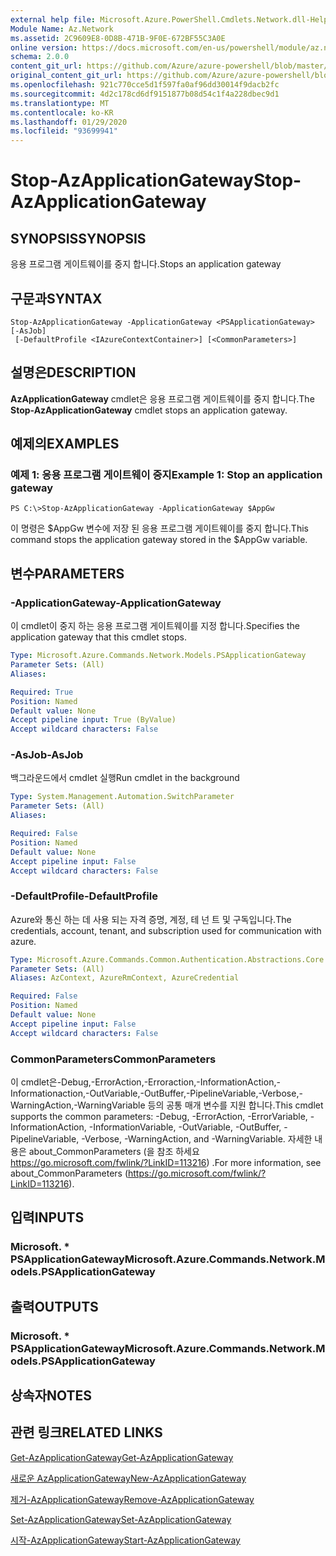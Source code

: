 ```yaml
---
external help file: Microsoft.Azure.PowerShell.Cmdlets.Network.dll-Help.xml
Module Name: Az.Network
ms.assetid: 2C9609E8-0D8B-471B-9F0E-672BF55C3A0E
online version: https://docs.microsoft.com/en-us/powershell/module/az.network/stop-azapplicationgateway
schema: 2.0.0
content_git_url: https://github.com/Azure/azure-powershell/blob/master/src/Network/Network/help/Stop-AzApplicationGateway.md
original_content_git_url: https://github.com/Azure/azure-powershell/blob/master/src/Network/Network/help/Stop-AzApplicationGateway.md
ms.openlocfilehash: 921c770cce5d1f597fa0af96dd30014f9dacb2fc
ms.sourcegitcommit: 4d2c178cd6df9151877b08d54c1f4a228dbec9d1
ms.translationtype: MT
ms.contentlocale: ko-KR
ms.lasthandoff: 01/29/2020
ms.locfileid: "93699941"
---
```

# <span data-ttu-id="70058-101">Stop-AzApplicationGateway</span><span class="sxs-lookup"><span data-stu-id="70058-101">Stop-AzApplicationGateway</span></span>

## <span data-ttu-id="70058-102">SYNOPSIS</span><span class="sxs-lookup"><span data-stu-id="70058-102">SYNOPSIS</span></span>
<span data-ttu-id="70058-103">응용 프로그램 게이트웨이를 중지 합니다.</span><span class="sxs-lookup"><span data-stu-id="70058-103">Stops an application gateway</span></span>

## <span data-ttu-id="70058-104">구문과</span><span class="sxs-lookup"><span data-stu-id="70058-104">SYNTAX</span></span>

```
Stop-AzApplicationGateway -ApplicationGateway <PSApplicationGateway> [-AsJob]
 [-DefaultProfile <IAzureContextContainer>] [<CommonParameters>]
```

## <span data-ttu-id="70058-105">설명은</span><span class="sxs-lookup"><span data-stu-id="70058-105">DESCRIPTION</span></span>
<span data-ttu-id="70058-106">**AzApplicationGateway** cmdlet은 응용 프로그램 게이트웨이를 중지 합니다.</span><span class="sxs-lookup"><span data-stu-id="70058-106">The **Stop-AzApplicationGateway** cmdlet stops an application gateway.</span></span>

## <span data-ttu-id="70058-107">예제의</span><span class="sxs-lookup"><span data-stu-id="70058-107">EXAMPLES</span></span>

### <span data-ttu-id="70058-108">예제 1: 응용 프로그램 게이트웨이 중지</span><span class="sxs-lookup"><span data-stu-id="70058-108">Example 1: Stop an application gateway</span></span>
```
PS C:\>Stop-AzApplicationGateway -ApplicationGateway $AppGw
```

<span data-ttu-id="70058-109">이 명령은 $AppGw 변수에 저장 된 응용 프로그램 게이트웨이를 중지 합니다.</span><span class="sxs-lookup"><span data-stu-id="70058-109">This command stops the application gateway stored in the $AppGw variable.</span></span>

## <span data-ttu-id="70058-110">변수</span><span class="sxs-lookup"><span data-stu-id="70058-110">PARAMETERS</span></span>

### <span data-ttu-id="70058-111">-ApplicationGateway</span><span class="sxs-lookup"><span data-stu-id="70058-111">-ApplicationGateway</span></span>
<span data-ttu-id="70058-112">이 cmdlet이 중지 하는 응용 프로그램 게이트웨이를 지정 합니다.</span><span class="sxs-lookup"><span data-stu-id="70058-112">Specifies the application gateway that this cmdlet stops.</span></span>

```yaml
Type: Microsoft.Azure.Commands.Network.Models.PSApplicationGateway
Parameter Sets: (All)
Aliases:

Required: True
Position: Named
Default value: None
Accept pipeline input: True (ByValue)
Accept wildcard characters: False
```

### <span data-ttu-id="70058-113">-AsJob</span><span class="sxs-lookup"><span data-stu-id="70058-113">-AsJob</span></span>
<span data-ttu-id="70058-114">백그라운드에서 cmdlet 실행</span><span class="sxs-lookup"><span data-stu-id="70058-114">Run cmdlet in the background</span></span>

```yaml
Type: System.Management.Automation.SwitchParameter
Parameter Sets: (All)
Aliases:

Required: False
Position: Named
Default value: None
Accept pipeline input: False
Accept wildcard characters: False
```

### <span data-ttu-id="70058-115">-DefaultProfile</span><span class="sxs-lookup"><span data-stu-id="70058-115">-DefaultProfile</span></span>
<span data-ttu-id="70058-116">Azure와 통신 하는 데 사용 되는 자격 증명, 계정, 테 넌 트 및 구독입니다.</span><span class="sxs-lookup"><span data-stu-id="70058-116">The credentials, account, tenant, and subscription used for communication with azure.</span></span>

```yaml
Type: Microsoft.Azure.Commands.Common.Authentication.Abstractions.Core.IAzureContextContainer
Parameter Sets: (All)
Aliases: AzContext, AzureRmContext, AzureCredential

Required: False
Position: Named
Default value: None
Accept pipeline input: False
Accept wildcard characters: False
```

### <span data-ttu-id="70058-117">CommonParameters</span><span class="sxs-lookup"><span data-stu-id="70058-117">CommonParameters</span></span>
<span data-ttu-id="70058-118">이 cmdlet은-Debug,-ErrorAction,-Erroraction,-InformationAction,-Informationaction,-OutVariable,-OutBuffer,-PipelineVariable,-Verbose,-WarningAction,-WarningVariable 등의 공통 매개 변수를 지원 합니다.</span><span class="sxs-lookup"><span data-stu-id="70058-118">This cmdlet supports the common parameters: -Debug, -ErrorAction, -ErrorVariable, -InformationAction, -InformationVariable, -OutVariable, -OutBuffer, -PipelineVariable, -Verbose, -WarningAction, and -WarningVariable.</span></span> <span data-ttu-id="70058-119">자세한 내용은 about_CommonParameters (을 참조 하세요 https://go.microsoft.com/fwlink/?LinkID=113216) .</span><span class="sxs-lookup"><span data-stu-id="70058-119">For more information, see about_CommonParameters (https://go.microsoft.com/fwlink/?LinkID=113216).</span></span>

## <span data-ttu-id="70058-120">입력</span><span class="sxs-lookup"><span data-stu-id="70058-120">INPUTS</span></span>

### <span data-ttu-id="70058-121">Microsoft. \* PSApplicationGateway</span><span class="sxs-lookup"><span data-stu-id="70058-121">Microsoft.Azure.Commands.Network.Models.PSApplicationGateway</span></span>

## <span data-ttu-id="70058-122">출력</span><span class="sxs-lookup"><span data-stu-id="70058-122">OUTPUTS</span></span>

### <span data-ttu-id="70058-123">Microsoft. \* PSApplicationGateway</span><span class="sxs-lookup"><span data-stu-id="70058-123">Microsoft.Azure.Commands.Network.Models.PSApplicationGateway</span></span>

## <span data-ttu-id="70058-124">상속자</span><span class="sxs-lookup"><span data-stu-id="70058-124">NOTES</span></span>

## <span data-ttu-id="70058-125">관련 링크</span><span class="sxs-lookup"><span data-stu-id="70058-125">RELATED LINKS</span></span>

[<span data-ttu-id="70058-126">Get-AzApplicationGateway</span><span class="sxs-lookup"><span data-stu-id="70058-126">Get-AzApplicationGateway</span></span>](./Get-AzApplicationGateway.md)

[<span data-ttu-id="70058-127">새로운 AzApplicationGateway</span><span class="sxs-lookup"><span data-stu-id="70058-127">New-AzApplicationGateway</span></span>](./New-AzApplicationGateway.md)

[<span data-ttu-id="70058-128">제거-AzApplicationGateway</span><span class="sxs-lookup"><span data-stu-id="70058-128">Remove-AzApplicationGateway</span></span>](./Remove-AzApplicationGateway.md)

[<span data-ttu-id="70058-129">Set-AzApplicationGateway</span><span class="sxs-lookup"><span data-stu-id="70058-129">Set-AzApplicationGateway</span></span>](./Set-AzApplicationGateway.md)

[<span data-ttu-id="70058-130">시작-AzApplicationGateway</span><span class="sxs-lookup"><span data-stu-id="70058-130">Start-AzApplicationGateway</span></span>](./Start-AzApplicationGateway.md)



